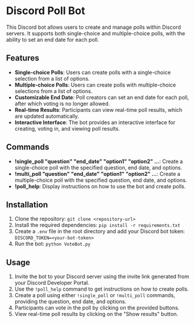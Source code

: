 # Discord Poll Bot

This Discord bot allows users to create and manage polls within Discord servers. It supports both single-choice and multiple-choice polls, with the ability to set an end date for each poll.

## Features

- **Single-choice Polls**: Users can create polls with a single-choice selection from a list of options.
- **Multiple-choice Polls**: Users can create polls with multiple-choice selections from a list of options.
- **Customizable End Date**: Poll creators can set an end date for each poll, after which voting is no longer allowed.
- **Real-time Results**: Participants can view real-time poll results, which are updated automatically.
- **Interactive Interface**: The bot provides an interactive interface for creating, voting in, and viewing poll results.

## Commands

- **!single_poll "question" "end_date" "option1" "option2" ...**: Create a single-choice poll with the specified question, end date, and options.
- **!multi_poll "question" "end_date" "option1" "option2" ...**: Create a multiple-choice poll with the specified question, end date, and options.
- **!poll_help**: Display instructions on how to use the bot and create polls.

## Installation

1. Clone the repository: `git clone <repository-url>`
2. Install the required dependencies: `pip install -r requirements.txt`
3. Create a `.env` file in the root directory and add your Discord bot token: `DISCORD_TOKEN=<your-bot-token>`
4. Run the bot: `python VoteBot.py`

## Usage

1. Invite the bot to your Discord server using the invite link generated from your Discord Developer Portal.
2. Use the `!poll_help` command to get instructions on how to create polls.
3. Create a poll using either `!single_poll` or `!multi_poll` commands, providing the question, end date, and options.
4. Participants can vote in the poll by clicking on the provided buttons.
5. View real-time poll results by clicking on the "Show results" button.
